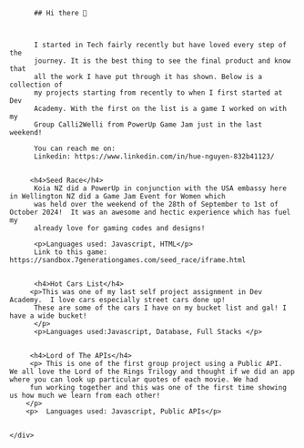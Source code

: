           ## Hi there 👋
              
          
        
          I started in Tech fairly recently but have loved every step of the
          journey. It is the best thing to see the final product and know that
          all the work I have put through it has shown. Below is a collection of
          my projects starting from recently to when I first started at Dev
          Academy. With the first on the list is a game I worked on with my
          Group Calli2Welli from PowerUp Game Jam just in the last weekend!

          You can reach me on: 
          Linkedin: https://www.linkedin.com/in/hue-nguyen-832b41123/
                
      
         <h4>Seed Race</h4>
          Koia NZ did a PowerUp in conjunction with the USA embassy here in Wellington NZ did a Game Jam Event for Women which 
          was held over the weekend of the 28th of September to 1st of October 2024!  It was an awesome and hectic experience which has fuel my 
          already love for gaming codes and designs!

          <p>Languages used: Javascript, HTML</p>
          Link to this game: https://sandbox.7generationgames.com/seed_race/iframe.html
         
    
          <h4>Hot Cars List</h4>
         <p>This was one of my last self project assignment in Dev Academy.  I love cars especially street cars done up! 
          These are some of the cars I have on my bucket list and gal! I have a wide bucket!
          </p>
          <p>Languages used:Javascript, Database, Full Stacks </p>
                

         <h4>Lord of The APIs</h4>
         <p> This is one of the first group project using a Public API.  We all love the Lord of the Rings Trilogy and thought if we did an app where you can look up particular quotes of each movie. We had 
         fun working together and this was one of the first time showing us how much we learn from each other!
        </p>
        <p>  Languages used: Javascript, Public APIs</p>
        
              
    </div>
  </body>
</html>
